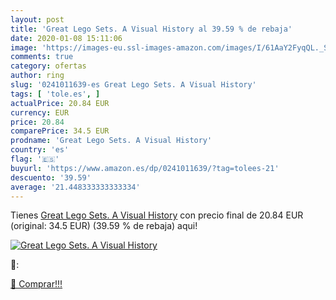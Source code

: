 ```yaml
---
layout: post
title: 'Great Lego Sets. A Visual History al 39.59 % de rebaja'
date: 2020-01-08 15:11:06
image: 'https://images-eu.ssl-images-amazon.com/images/I/61AaY2FyqQL._SL200_.jpg'
comments: true
category: ofertas
author: ring
slug: '0241011639-es Great Lego Sets. A Visual History'
tags: [ 'tole.es', ]
actualPrice: 20.84 EUR
currency: EUR
price: 20.84
comparePrice: 34.5 EUR
prodname: 'Great Lego Sets. A Visual History'
country: 'es'
flag: '🇪🇸'
buyurl: 'https://www.amazon.es/dp/0241011639/?tag=tolees-21'
descuento: '39.59'
average: '21.448333333333334'
---
```


Tienes [Great Lego Sets. A Visual History](https://www.amazon.es/dp/0241011639/?tag=tolees-21) con precio final de  20.84 EUR (original: 34.5 EUR) (39.59 %  de rebaja) aqui!

[![Great Lego Sets. A Visual History](https://images-eu.ssl-images-amazon.com/images/I/61AaY2FyqQL._SL200_.jpg)](https://www.amazon.es/dp/0241011639/?tag=tolees-21)

🔎:


[🛒 Comprar!!!](https://www.amazon.es/dp/0241011639/?tag=tolees-21)
